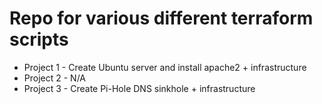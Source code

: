 # Repo for various different terraform scripts

* Project 1 - Create Ubuntu server and install apache2 + infrastructure 
* Project 2 - N/A
* Project 3 - Create Pi-Hole DNS sinkhole + infrastructure 
